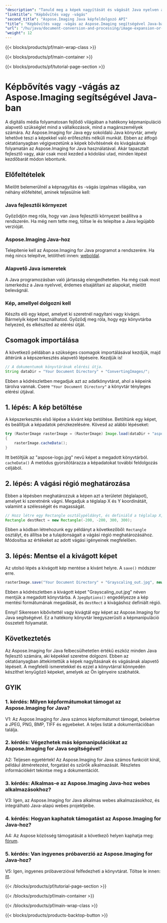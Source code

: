 ```yaml
---
"description": "Tanuld meg a képek nagyítását és vágását Java nyelven az Aspose.Imaging segítségével. Lépésről lépésre útmutató fejlesztőknek. Fejleszd képmanipulációs készségeidet."
"linktitle": "Képbővítés vagy -vágás"
"second_title": "Aspose.Imaging Java képfeldolgozó API"
"title": "Képbővítés vagy -vágás az Aspose.Imaging segítségével Java-ban"
"url": "/hu/java/document-conversion-and-processing/image-expansion-or-cropping/"
"weight": 12
---
```


{{< blocks/products/pf/main-wrap-class >}}

{{< blocks/products/pf/main-container >}}

{{< blocks/products/pf/tutorial-page-section >}}

# Képbővítés vagy -vágás az Aspose.Imaging segítségével Java-ban

A digitális média folyamatosan fejlődő világában a hatékony képmanipuláció alapvető szükséglet mind a vállalkozások, mind a magánszemélyek számára. Az Aspose.Imaging for Java egy sokoldalú Java könyvtár, amely lehetővé teszi a képekkel való erőfeszítés nélküli munkát. Ebben az átfogó oktatóanyagban végigvezetünk a képek bővítésének és kivágásának folyamatán az Aspose.Imaging for Java használatával. Akár tapasztalt fejlesztő vagy, akár csak most kezded a kódolási utad, minden lépést kezdőbarát módon lebontunk.

## Előfeltételek

Mielőtt belemerülnél a képnagyítás és -vágás izgalmas világába, van néhány előfeltétel, aminek teljesülnie kell:

### Java fejlesztői környezet

Győződjön meg róla, hogy van Java fejlesztői környezet beállítva a rendszerén. Ha még nem tette meg, töltse le és telepítse a Java legújabb verzióját.

### Aspose.Imaging Java-hoz

Telepítenie kell az Aspose.Imaging for Java programot a rendszerére. Ha még nincs telepítve, letöltheti innen: [weboldal](https://releases.aspose.com/imaging/java/).

### Alapvető Java ismeretek

A Java programozásban való jártasság elengedhetetlen. Ha még csak most ismerkedsz a Java nyelvvel, érdemes elsajátítani az alapokat, mielőtt belevágnál.

### Kép, amellyel dolgozni kell

Készíts elő egy képet, amelyet ki szeretnél nagyítani vagy kivágni. Bármelyik képet használhatod. Győződj meg róla, hogy egy könyvtárba helyezed, és elkészíted az elérési útját.

## Csomagok importálása

A következő példában a szükséges csomagok importálásával kezdjük, majd áttérünk a képszerkesztés alapvető lépéseire. Kezdjük is!

```java
// A dokumentumok könyvtárának elérési útja.
String dataDir = "Your Document Directory" + "ConvertingImages/";
```

Ebben a kódrészletben megadjuk azt az adatkönyvtárat, ahol a képeink tárolva vannak. Csere `"Your Document Directory"` a könyvtár tényleges elérési útjával.

## 1. lépés: A kép betöltése

A képszerkesztés első lépése a kívánt kép betöltése. Betöltünk egy képet, és beállítjuk a képadatok pénzkezelésére. Kövesd az alábbi lépéseket:

```java
try (RasterImage rasterImage = (RasterImage) Image.load(dataDir + "aspose-logo.jpg"))
{
    rasterImage.cacheData();
}
```

Itt betöltjük az "aspose-logo.jpg" nevű képet a megadott könyvtárból. `cacheData()` A metódus gyorsítótárazza a képadatokat további feldolgozás céljából.

## 2. lépés: A vágási régió meghatározása

Ebben a lépésben meghatározzuk a képen azt a területet (téglalapot), amelyet ki szeretnénk vágni. Megadjuk a téglalap X és Y koordinátáit, valamint a szélességét és magasságát.

```java
// Hozz létre egy Rectangle osztálypéldányt, és definiáld a téglalap X, Y, szélesség és magasság koordinátáit.
Rectangle destRect = new Rectangle(-200, -200, 300, 300);
```

Ebben a kódban létrehozunk egy példányt a következőből: `Rectangle` osztályt, és állítsa be a tulajdonságait a vágási régió meghatározásához. Módosítsa az értékeket az adott vágási igényeinek megfelelően.

## 3. lépés: Mentse el a kivágott képet

Az utolsó lépés a kivágott kép mentése a kívánt helyre. A `save()` módszer erre. 

```java
rasterImage.save("Your Document Directory" + "Grayscaling_out.jpg", new JpegOptions(), destRect);
```

Ebben a kódrészletben a kivágott képet "Grayscaling_out.jpg" néven mentjük a megadott könyvtárba. A `JpegOptions()` engedélyezze a kép mentési formátumának megadását, és `destRect` a kivágáshoz definiált régió.

Ennyi! Sikeresen kibővítettél vagy kivágtál egy képet az Aspose.Imaging for Java segítségével. Ez a hatékony könyvtár leegyszerűsíti a képmanipuláció összetett folyamatát.

## Következtetés

Az Aspose.Imaging for Java felbecsülhetetlen értékű eszköz minden Java fejlesztő számára, aki képekkel szeretne dolgozni. Ebben az oktatóanyagban áttekintettük a képek nagyításának és vágásának alapvető lépéseit. A megfelelő ismeretekkel és ezzel a könyvtárral könnyedén készíthet lenyűgöző képeket, amelyek az Ön igényeire szabhatók.

## GYIK

### 1. kérdés: Milyen képformátumokat támogat az Aspose.Imaging for Java?
   
V1: Az Aspose.Imaging for Java számos képformátumot támogat, beleértve a JPEG, PNG, BMP, TIFF és egyebeket. A teljes listát a dokumentációban találja.

### 2. kérdés: Végezhetek más képmanipulációkat az Aspose.Imaging for Java segítségével?

A2: Teljesen egyetértek! Az Aspose.Imaging for Java számos funkciót kínál, például átméretezést, forgatást és szűrők alkalmazását. Részletes információkért tekintse meg a dokumentációt.

### 3. kérdés: Alkalmas-e az Aspose.Imaging Java-hoz webes alkalmazásokhoz?

V3: Igen, az Aspose.Imaging for Java alkalmas webes alkalmazásokhoz, és integrálható Java-alapú webes projektjeibe.

### 4. kérdés: Hogyan kaphatok támogatást az Aspose.Imaging for Java-hoz?

A4: Az Aspose közösség támogatását a következő helyen kaphatja meg: [fórum](https://forum.aspose.com/).

### 5. kérdés: Van ingyenes próbaverzió az Aspose.Imaging for Java-hoz?

V5: Igen, ingyenes próbaverzióval felfedezheti a könyvtárat. Töltse le innen: [itt](https://releases.aspose.com/).

{{< /blocks/products/pf/tutorial-page-section >}}

{{< /blocks/products/pf/main-container >}}

{{< /blocks/products/pf/main-wrap-class >}}

{{< blocks/products/products-backtop-button >}}